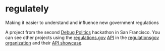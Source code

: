 # regulately
Making it easier to understand and influence new government regulations

A project from the second [Debug Politics](http://www.debugpolitics.com/) hackathon in San Francisco. You can see other projects using the [regulations.gov](https://www.regulations.gov/) [API](http://regulationsgov.github.io/developer) in the [regulationsgov organization](https://github.com/regulationsgov) and their [API showcase](https://www.regulations.gov/apiOverview?page=showcase).
